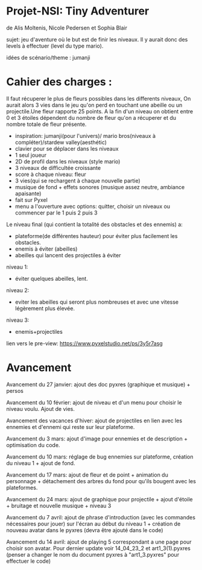 # Projet-NSI: Tiny Adventurer
de Alis Moltenis, Nicole Pedersen et Sophia Blair


sujet: jeu d'aventure où le but est de finir les niveaux. Il y aurait donc des levels à effectuer (level du type mario). 

idées de scénario/theme : jumanji

# Cahier des charges :
Il faut récuperer le plus de fleurs possibles dans les differents niveaux, On aurait alors 3 vies dans le jeu qu'on perd en touchant une abeille ou un projectile.Une fleur rapporte 25 points. A la fin d'un niveau on obtient entre 0 et 3 étoiles dépendent du nombre de fleur qu'on a récuperer et du nombre totale de fleur présente.

   - inspiration: jumanji(pour l'univers)/ mario bros(niveaux à compléter)/stardew valley(aesthétic)
   - clavier pour se déplacer dans les niveaux
   - 1 seul joueur
   - 2D de profil dans les niveaux (style mario)
   - 3 niveaux de difficultée croissante
   - score à chaque niveau: fleur 
   - 3 vies(qui se rechargent à chaque nouvelle partie)
   - musique de fond + effets sonores (musique assez neutre, ambiance apaisante)
   - fait sur Pyxel
   - menu a l'ouverture avec options: quitter, choisir un niveaux ou commencer par le 1 puis 2 puis 3
 
 Le niveau final (qui contient la totalité des obstacles et des ennemis) a:
   - plateforme(de différentes hauteur) pour éviter plus facilement les obstacles.
   - enemis à éviter (abeilles)
   - abeilles qui lancent des projectiles à éviter
   
 niveau 1:
  - éviter quelques abeilles, lent.

niveau 2:
 - eviter les abeilles qui seront plus nombreuses et avec une vitesse légèrement plus élevée.

niveau 3:
 - enemis+projectiles 

lien vers le pre-view: https://www.pyxelstudio.net/ps/3y5r7asg


# Avancement

Avancement du 27 janvier: ajout des doc pyxres (graphique et musique) + persos

Avancement du 10 février: ajout de niveau et d'un menu pour choisir le niveau voulu. Ajout de vies. 

Avancement des vacances d'hiver: ajout de projectiles en lien avec les ennemies et d'ennemi qui reste sur leur plateforme.

Avancement du 3 mars: ajout d'image pour ennemies et de description + optimisation du code.

Avancement du 10 mars: réglage de bug ennemies sur plateforme, création du niveau 1 + ajout de fond. 

Avancement du 17 mars: ajout de fleur et de point + animation du personnage + détachement des arbres du fond pour qu'ils bougent avec les plateformes. 

Avancement du 24 mars: ajout de graphique pour projectile + ajout d'étoile + bruitage et nouvelle musique + niveau 3 

Avancement du 7 avril: ajout de phrase d'introduction (avec les commandes nécessaires pour jouer) sur l'écran au début du niveau 1 + création de nouveau avatar dans le pyxres (devra être ajouté dans le code) 

Avancement du 14 avril: ajout de playing 5 correspondant a une page pour choisir son avatar. Pour dernier update voir 14_04_23_2 et art1_3(1).pyxres (penser a changer le nom du document pyxres à "art1_3.pyxres" pour effectuer le code) 



